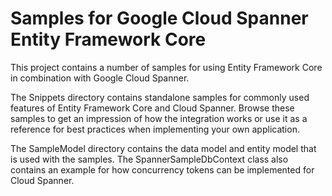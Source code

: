 ﻿# Samples for Google Cloud Spanner Entity Framework Core
This project contains a number of samples for using Entity Framework Core in combination with Google Cloud Spanner.

The Snippets directory contains standalone samples for commonly used features of Entity Framework Core and Cloud Spanner.
Browse these samples to get an impression of how the integration works or use it as a reference for best practices when implementing your own application.

The SampleModel directory contains the data model and entity model that is used with the samples. The SpannerSampleDbContext class also contains an
example for how concurrency tokens can be implemented for Cloud Spanner.
